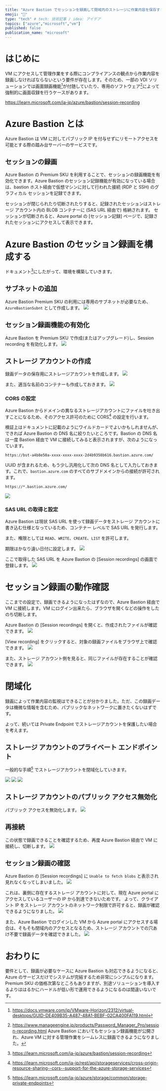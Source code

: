 ```yaml
---
title: "Azure Bastion でセッションを録画して閉域内のストレージに作業内容を保存する"
emoji: "🍣"
type: "tech" # tech: 技術記事 / idea: アイデア
topics: ["azure","microsoft","vm"]
published: false
publication_name: "microsoft"
---
```

# はじめに
VM にアクセスして管理作業をする際にコンプライアンスの観点から作業内容を録画しなければならないという要件が存在します。そのため、一部の VDI ソリューションでは画面録画機能[^1]が付随していたり、専用のソフトウェア[^2]によって強制的に画面収録を行うケースがあります。
[^1]:https://docs.vmware.com/jp/VMware-Horizon/2312/virtual-desktops/GUID-DE409B35-A487-48A1-BEBF-02CA400FA119.html
[^2]:https://www.manageengine.jp/products/Password_Manager_Pro/session-recording.html
Azure Bastion においてもセッション録画機能が公開され、Azure VM に対する管理作業をシームレスに録画できるようになりました。

https://learn.microsoft.com/ja-jp/azure/bastion/session-recording

# Azure Bastion とは
Azure Bastion は VM に対してパブリック IP を付与せずにリモートアクセスを可能とする際の踏み台サーバーのサービスです。

## セッションの録画
Azure Bastion の Premium SKU を利用することで、セッションの録画機能を有効化できます。Azure Bastion のセッション記録機能が有効になっている場合は、bastion ホスト経由で仮想マシンに対して行われた接続 (RDP と SSH) のグラフィカル セッションを記録できます。 

セッションが閉じられたり切断されたりすると、記録されたセッションはストレージ アカウント内の BLOB コンテナーに (SAS URL 経由で) 格納されます。 セッションが切断されると、Azure portal の [セッション記録] ページで、記録されたセッションにアクセスして表示できます。


# Azure Bastion のセッション録画を構成する
ドキュメント[^3]にしたがって、環境を構築していきます。
[^3]:https://learn.microsoft.com/ja-jp/azure/bastion/session-recording

## サブネットの追加
Azure Bastion Premium SKU の利用には専用のサブネットが必要なため、`AzureBastionSubnt` として作成します。
![](/images/20240611-bastion-session-rec/bastionrec-01.png)

## セッション録画機能の有効化
Azure Bastion を Premium SKU で作成(またはアップグレード)し、Session recording を有効化します。
![](/images/20240611-bastion-session-rec/bastionrec-02.png)

## ストレージ アカウントの作成
録画データの保存用にストレージアカウントを作成します。
![](/images/20240611-bastion-session-rec/bastionrec-03.png)

また、適当な名前のコンテナーも作成しておきます。
![](/images/20240611-bastion-session-rec/bastionrec-04.png)

### CORS の設定 
Azure Bastion からドメインの異なるストレージアカウントにファイルを吐き出すことになるため、そのアクセス許可のために CORS[^4] の設定を行います。

検証上はドキュメントに記載のようにワイルドカードでよいかもしれませんが、できれば Azure Bastion の DNS 名に絞りたいところです。Bastion の DNS 名は一度 Bastion 経由で VM に接続してみると表示されますが、次のようになっています。

```
https://bst-a4b8e50a-xxxx-xxxx-xxxx-2d4b9358b616.bastion.azure.com/
```

UUID が含まれるため、もう少し汎用化して次の DNS 名として入力しておきます。これで、`bastion.azure.com` のすべてのサブドメインからの接続が許可されます。

```
https://*.bastion.azure.com/
```

![](/images/20240611-bastion-session-rec/bastionrec-17.png)


[^4]:https://learn.microsoft.com/ja-jp/rest/api/storageservices/cross-origin-resource-sharing--cors--support-for-the-azure-storage-services

### SAS URL の取得と設定
Azure Bastion は現状 SAS URL を使って録画データをストレージ アカウントに書き込む仕様となっているため、コンテナー レベルで SAS URL を発行します。

また、権限としては `READ`、`WRITE`、`CREATE`、`LIST` を許可します。

期限はかなり遠い日付に設定します。
![](/images/20240611-bastion-session-rec/bastionrec-05.png)

ここで取得した SAS URL を Azure Bastion の [Session recordings] の画面で登録します。
![](/images/20240611-bastion-session-rec/bastionrec-06.png)


# セッション録画の動作確認
ここまでの設定で、録画できるようになったはずなので、Azure Bastion 経由で VM に接続します。VM にログイン出来たら、ブラウザを開くなどの操作をしたのち切断します。

Azure Bastion の [Session recordings] を開くと、作成されたファイルが確認できます。
![](/images/20240611-bastion-session-rec/bastionrec-08.png)

[View recording] をクリックすると、対象の録画ファイルをブラウザ上で確認できます。
![](/images/20240611-bastion-session-rec/bastiongif.gif)

また、ストレージ アカウント側を見ると、同じファイルが存在することが確認できます。
![](/images/20240611-bastion-session-rec/bastionrec-07.png)

# 閉域化
録画によって作業内容の監視はできることが分かりました。ただ、この録画データは機微な情報を含むため、パブリックなネットワークに置きたくないはずです。

よって、続いては Private Endpoint でストレージアカウントを保護したい場合を考えます。

## ストレージ アカウントのプライベート エンドポイント
一般的な手順[^5] でストレージアカウントを閉域化していきます。
[^5]:https://learn.microsoft.com/ja-jp/azure/storage/common/storage-private-endpoints

![](/images/20240611-bastion-session-rec/bastionrec-09.png)
![](/images/20240611-bastion-session-rec/bastionrec-10.png)
![](/images/20240611-bastion-session-rec/bastionrec-11.png)

## ストレージ アカウントのパブリック アクセス無効化
パブリック アクセスを無効化します。
![](/images/20240611-bastion-session-rec/bastionrec-12.png)

## 再接続
この状態で録画できることを確認するため、再度 Azure Bastion 経由で VM に接続し、切断します。
![](/images/20240611-bastion-session-rec/bastionrec-13.png)

## セッション録画の確認
Azure Bastion の [Session recordings] に `Unable to fetch blobs` と表示され見れなくなってしまいました。
![](/images/20240611-bastion-session-rec/bastionrec-14.png)

これは、裏側に存在するストレージ アカウントに対して、現在 Azure portal にアクセスしているユーザーの IP から到達できないためです。
よって、クライアント IP をストレージ アカウントのネットワーク制限で許可すると、録画が確認できるようになりました。
![](/images/20240611-bastion-session-rec/bastionrec-15.png)

また、Azure Bastion でログインした VM から Azure portal にアクセスする場合は、そもそも閉域内のアクセスとなるため、ストレージ アカウントでの穴あけ不要で録画データを確認できました。
![](/images/20240611-bastion-session-rec/bastionrec-16.png)

# おわりに
要件として、録画が必要なケースに Azure Bastion も対応できるようになると、Azure のサービスだけでシステムが完結するため非常にシンプルになります。Premium SKU の価格次第なところもありますが、別途ソリューションを導入するよりははるかにハードルが低い形で運用できるようになるのは間違いないです。